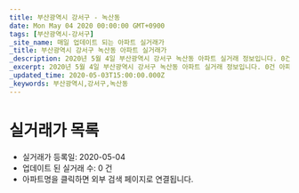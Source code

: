 ```yaml
---
title: 부산광역시 강서구 - 녹산동
date: Mon May 04 2020 00:00:00 GMT+0900
tags: [부산광역시-강서구]
_site_name: 매일 업데이트 되는 아파트 실거래가
_title: 부산광역시 강서구 녹산동 아파트 실거래가
_description: 2020년 5월 4일 부산광역시 강서구 녹산동 아파트 실거래 정보입니다. 0건 아파트 정보가 있습니다.
_excerpt: 2020년 5월 4일 부산광역시 강서구 녹산동 아파트 실거래 정보입니다. 0건 아파트 정보가 있습니다.
_updated_time: 2020-05-03T15:00:00.000Z
_keywords: 부산광역시,강서구,녹산동
---
```






# 실거래가 목록
- 실거래가 등록일: 2020-05-04
- 업데이트 된 실거래 수: 0 건
- 아파트명을 클릭하면 외부 검색 페이지로 연결됩니다.




